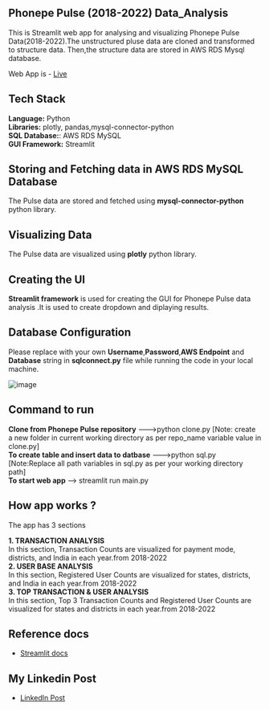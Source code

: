 ## Phonepe Pulse (2018-2022) Data_Analysis

This is Streamlit web app for analysing and visualizing Phonepe Pulse Data(2018-2022).The unstructured pluse data are cloned and transformed to structure data. Then,the structure data are stored in AWS RDS Mysql database.

Web App is - [Live](https://balajeerjs-phonepe-pulse-data-analysis-main-rht4p9.streamlit.app/)

## Tech Stack

**Language:** Python\
**Libraries:** plotly, pandas,mysql-connector-python\
**SQL Database:**: AWS RDS MySQL\
**GUI Framework:** Streamlit

## Storing and Fetching  data in AWS RDS MySQL Database

The Pulse data are stored and fetched using **mysql-connector-python** python library.

## Visualizing Data

The Pulse data are visualized using **plotly** python library.

## Creating the UI

 **Streamlit framework** is used for creating the GUI for Phonepe Pulse data analysis .It is used to create dropdown and diplaying results.

## Database Configuration

Please replace with  your own **Username**,**Password**,**AWS Endpoint** and **Database** string in **sqlconnect.py** file while running the code in your local machine.

![image](https://user-images.githubusercontent.com/116367662/224826762-2916bfa4-a1b1-465e-89c8-94c3a8fda690.png)


## Command to run

**Clone from Phonepe Pulse repository** --->python clone.py [Note: create a new folder in current working directory as per repo_name variable value in clone.py]\
**To create table and insert data to datbase** --->python sql.py [Note:Replace all path variables in sql.py as per your working directory path]\
**To start web app** --> streamlit run main.py

## How app works ?

The app  has 3 sections 

**1. TRANSACTION ANALYSIS**\
    In this section, Transaction Counts are visualized for payment mode, districts, and India in each year.from 2018-2022\
**2. USER BASE ANALYSIS**\
    In this section, Registered User Counts are visualized for states, districts, and India in each year.from 2018-2022\
**3. TOP TRANSACTION & USER ANALYSIS**\
    In this section, Top 3 Transaction Counts and Registered User Counts are visualized for states and  districts in each year.from 2018-2022

## Reference docs
 - [Streamlit docs](https://docs.streamlit.io/)
 
## My Linkedin Post
- [LinkedIn Post](https://www.linkedin.com/posts/rjs-balajee-389a8215a_python-dataengineering-streamlit-activity-7040484622387867648-PrKW?utm_source=share&utm_medium=member_desktop)
